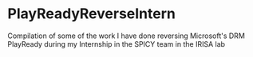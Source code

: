 # PlayReadyReverseIntern
Compilation of some of the work I have done reversing Microsoft's DRM PlayReady during my Internship in the SPICY team in the IRISA lab
